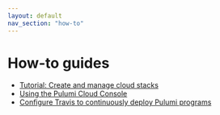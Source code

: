 ```yaml
---
layout: default 
nav_section: "how-to"
---
```


# How-to guides

- [Tutorial: Create and manage cloud stacks](./cloud-stack.html)
- [Using the Pulumi Cloud Console](./console.html)
- [Configure Travis to continuously deploy Pulumi programs](./cicd-with-travis.html)
